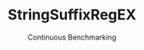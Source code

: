---
layout: docu
title: StringSuffixRegEX
subtitle: Continuous Benchmarking
selected: String
expanded: Benchmarking
benchmark: /individual_results/StringSuffixRegEX.html
---